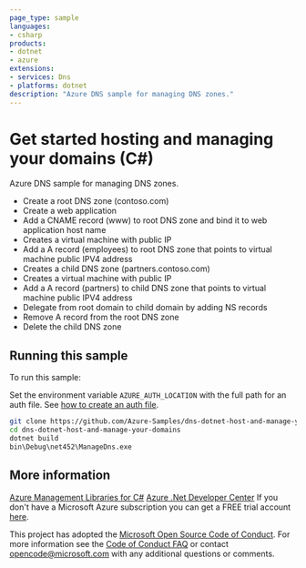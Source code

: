 ```yaml
---
page_type: sample
languages:
- csharp
products:
- dotnet
- azure
extensions:
- services: Dns
- platforms: dotnet
description: "Azure DNS sample for managing DNS zones."
---
```


# Get started hosting and managing your domains (C#)

 Azure DNS sample for managing DNS zones.
  - Create a root DNS zone (contoso.com)
  - Create a web application
  - Add a CNAME record (www) to root DNS zone and bind it to web application host name
  - Creates a virtual machine with public IP
  - Add a A record (employees) to root DNS zone that points to virtual machine public IPV4 address
  - Creates a child DNS zone (partners.contoso.com)
  - Creates a virtual machine with public IP
  - Add a A record (partners) to child DNS zone that points to virtual machine public IPV4 address
  - Delegate from root domain to child domain by adding NS records
  - Remove A record from the root DNS zone
  - Delete the child DNS zone


## Running this sample

To run this sample:

Set the environment variable `AZURE_AUTH_LOCATION` with the full path for an auth file. See [how to create an auth file](https://github.com/Azure/azure-libraries-for-net/blob/master/AUTH.md).

```bash
git clone https://github.com/Azure-Samples/dns-dotnet-host-and-manage-your-domains.git
cd dns-dotnet-host-and-manage-your-domains
dotnet build
bin\Debug\net452\ManageDns.exe
```

## More information

[Azure Management Libraries for C#](https://github.com/Azure/azure-sdk-for-net/tree/Fluent)
[Azure .Net Developer Center](https://azure.microsoft.com/en-us/develop/net/)
If you don't have a Microsoft Azure subscription you can get a FREE trial account [here](http://go.microsoft.com/fwlink/?LinkId=330212).

This project has adopted the [Microsoft Open Source Code of Conduct](https://opensource.microsoft.com/codeofconduct/). For more information see the [Code of Conduct FAQ](https://opensource.microsoft.com/codeofconduct/faq/) or contact [opencode@microsoft.com](mailto:opencode@microsoft.com) with any additional questions or comments.
